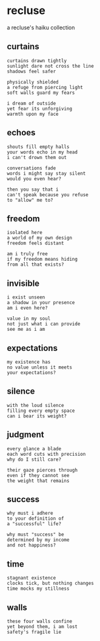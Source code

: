# recluse

a recluse's haiku collection

## curtains

```
curtains drawn tightly
sunlight dare not cross the line
shadows feel safer

physically shielded
a refuge from piercing light
soft walls guard my fears

i dream of outside
yet fear its unforgiving
warmth upon my face
```

## echoes

```
shouts fill empty halls
your words echo in my head
i can't drown them out

conversations fade
words i might say stay silent
would you even hear?

then you say that i
can't speak because you refuse
to "allow" me to?
```

## freedom

```
isolated here
a world of my own design
freedom feels distant

am i truly free
if my freedom means hiding
from all that exists?
```

## invisible

```
i exist unseen
a shadow in your presence
am i even here?

value in my soul
not just what i can provide
see me as i am
```

## expectations

```
my existence has
no value unless it meets
your expectations?
```

## silence

```
with the loud silence
filling every empty space
can i bear its weight?
```

## judgment

```
every glance a blade
each word cuts with precision
why do I still care?

their gaze pierces through
even if they cannot see
the weight that remains
```

## success

```
why must i adhere
to your definition of
a "successful" life?

why must "success" be
determined by my income
and not happiness?
```

## time

```
stagnant existence
clocks tick, but nothing changes
time mocks my stillness
```

## walls

```
these four walls confine
yet beyond them, i am lost
safety's fragile lie
```
